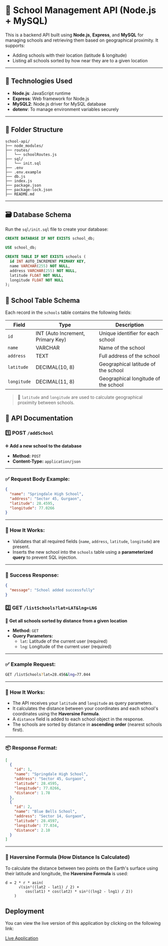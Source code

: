 # 🏫 School Management  API (Node.js + MySQL)

This is a backend API built using **Node.js**, **Express**, and **MySQL** for managing schools and retrieving them based on geographical proximity. It supports:

- Adding schools with their location (latitude & longitude)
- Listing all schools sorted by how near they are to a given location

---

## 🔧 Technologies Used

- **Node.js**: JavaScript runtime
- **Express**: Web framework for Node.js
- **MySQL2**: Node.js driver for MySQL database
- **dotenv**: To manage environment variables securely

---

## 📂 Folder Structure
```
school-api/
├── node_modules/          
├── routes/
│   └── schoolRoutes.js
├── sql/
│   └── init.sql              
├── .env                      
├── .env.example              
├── db.js                     
├── index.js                  
├── package.json             
├── package-lock.json         
├── README.md                 
```

---

## 🗃️ Database Schema

Run the `sql/init.sql` file to create your database:

```sql
CREATE DATABASE IF NOT EXISTS school_db;

USE school_db;

CREATE TABLE IF NOT EXISTS schools (
  id INT AUTO_INCREMENT PRIMARY KEY,
  name VARCHAR(255) NOT NULL,
  address VARCHAR(255) NOT NULL,
  latitude FLOAT NOT NULL,
  longitude FLOAT NOT NULL
);
```

## 📘 School Table Schema

Each record in the `schools` table contains the following fields:

| Field      | Type              | Description                          |
|------------|-------------------|--------------------------------------|
| `id`       | INT (Auto Increment, Primary Key) | Unique identifier for each school |
| `name`     | VARCHAR            | Name of the school                   |
| `address`  | TEXT               | Full address of the school           |
| `latitude` | DECIMAL(10, 8)     | Geographical latitude of the school  |
| `longitude`| DECIMAL(11, 8)     | Geographical longitude of the school |

> 📍 `latitude` and `longitude` are used to calculate geographical proximity between schools.

## 📡 API Documentation

### 1️⃣ POST `/addSchool`
➕ **Add a new school to the database**

- **Method:** `POST`  
- **Content-Type:** `application/json`

---

### ✅ Request Body Example:

```json
{
  "name": "Springdale High School",
  "address": "Sector 45, Gurgaon",
  "latitude": 28.4595,
  "longitude": 77.0266
}
```
---

### 🧠 How It Works:
- Validates that all required fields (`name`, `address`, `latitude`, `longitude`) are present.
- Inserts the new school into the `schools` table using a **parameterized query** to prevent SQL injection.

---

### 🔁 Success Response:

```json
{
  "message": "School added successfully"
}
```
### 2️⃣ GET `/listSchools?lat=LAT&lng=LNG`
📍 **Get all schools sorted by distance from a given location**

- **Method:** `GET`  
- **Query Parameters:**
  - `lat`: Latitude of the current user (required)
  - `lng`: Longitude of the current user (required)

---

### ✅ Example Request:
```bash
GET /listSchools?lat=28.456&lng=77.044
```
---

### 🧠 How It Works:
- The API receives your `latitude` and `longitude` as query parameters.
- It calculates the distance between your coordinates and each school's coordinates using the **Haversine Formula**.
- A `distance` field is added to each school object in the response.
- The schools are sorted by distance in **ascending order** (nearest schools first).

---

### 📦 Response Format:

```json
[
  {
    "id": 1,
    "name": "Springdale High School",
    "address": "Sector 45, Gurgaon",
    "latitude": 28.4595,
    "longitude": 77.0266,
    "distance": 1.78
  },
  {
    "id": 2,
    "name": "Blue Bells School",
    "address": "Sector 14, Gurgaon",
    "latitude": 28.4597,
    "longitude": 77.034,
    "distance": 2.10
  }
]
```
---

### 📐 Haversine Formula (How Distance Is Calculated)

To calculate the distance between two points on the Earth's surface using their latitude and longitude, the **Haversine Formula** is used:

```text
d = 2 * r * asin(
      √(sin²((lat2 - lat1) / 2) + 
         cos(lat1) * cos(lat2) * sin²((lng2 - lng1) / 2))
    )
```
 ## Deployment

You can view the live version of this application by clicking on the following link:

[Live Application](https://school-management-api-n8gk.onrender.com)
